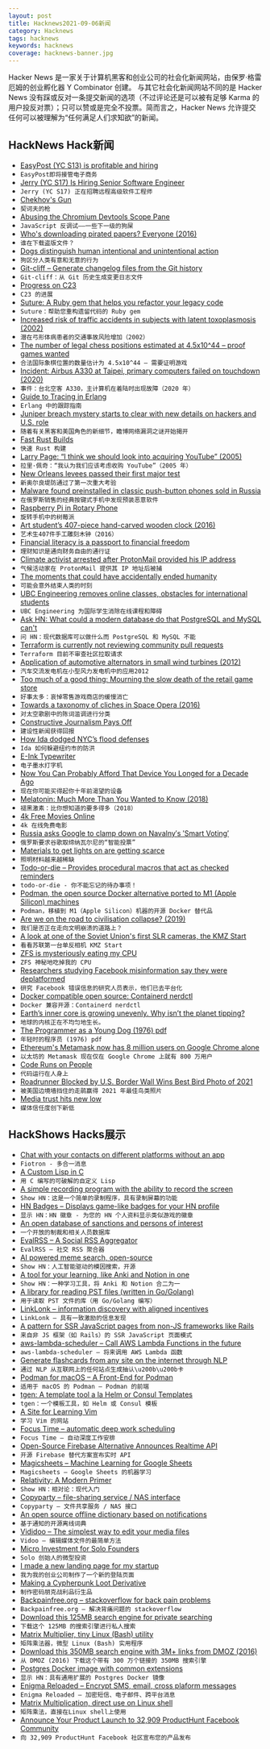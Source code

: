 ```yaml
---
layout: post
title: Hacknews2021-09-06新闻
category: Hacknews
tags: hacknews
keywords: hacknews
coverage: hacknews-banner.jpg
---
```


Hacker News 是一家关于计算机黑客和创业公司的社会化新闻网站，由保罗·格雷厄姆的创业孵化器 Y Combinator 创建。
与其它社会化新闻网站不同的是 Hacker News 没有踩或反对一条提交新闻的选项（不过评论还是可以被有足够 Karma 的用户投反对票）；只可以赞或是完全不投票。简而言之，Hacker News 允许提交任何可以被理解为“任何满足人们求知欲”的新闻。

## HackNews Hack新闻


- [EasyPost (YC S13) is profitable and hiring](https://www.easypost.com/careers)
- `EasyPost即将接管电子商务`
- [Jerry (YC S17) Is Hiring Senior Software Engineer](https://jobs.lever.co/getjerry/8a65340f-f253-4da6-8259-ad1fe527a7e8)
- `Jerry (YC S17) 正在招聘远程高级软件工程师`
- [Chekhov's Gun](https://en.wikipedia.org/wiki/Chekhov%27s_gun)
- `契诃夫的枪`
- [Abusing the Chromium Devtools Scope Pane](https://medium.com/@weizmangal/javascript-anti-debugging-some-next-level-sh-t-part-2-abusing-chromium-devtools-scope-pane-b2796c00331d)
- `JavaScript 反调试——一些下一级的狗屎`
- [Who's downloading pirated papers? Everyone (2016)](https://www.science.org/lookup/doi/10.1126/science.352.6285.508)
- `谁在下载盗版文件？`
- [Dogs distinguish human intentional and unintentional action](https://www.nature.com/articles/s41598-021-94374-3)
- `狗区分人类有意和无意的行为`
- [Git-cliff – Generate changelog files from the Git history](https://github.com/orhun/git-cliff)
- `Git-cliff：从 Git 历史生成变更日志文件`
- [Progress on C23](https://thephd.dev/c-the-improvements-june-september-virtual-c-meeting)
- `C23 的进展`
- [Suture: A Ruby gem that helps you refactor your legacy code](https://github.com/testdouble/suture)
- `Suture：帮助您重构遗留代码的 Ruby gem`
- [Increased risk of traffic accidents in subjects with latent toxoplasmosis (2002)](https://www.ncbi.nlm.nih.gov/pmc/articles/PMC117239/)
- `潜在弓形体病患者的交通事故风险增加（2002）`
- [The number of legal chess positions estimated at 4.5x10^44 – proof games wanted](https://github.com/tromp/ChessPositionRanking)
- `合法国际象棋位置的数量估计为 4.5x10^44 – 需要证明游戏`
- [Incident: Airbus A330 at Taipei, primary computers failed on touchdown (2020)](https://avherald.com/h?article=4d97ca46&opt=0)
- `事件：台北空客 A330，主计算机在着陆时出现故障（2020 年）`
- [Guide to Tracing in Erlang](https://stratus3d.com/blog/2021/08/24/guide-to-tracing-in-erlang)
- `Erlang 中的跟踪指南`
- [Juniper breach mystery starts to clear with new details on hackers and U.S. role](https://www.bloomberg.com/news/features/2021-09-02/juniper-mystery-attacks-traced-to-pentagon-role-and-chinese-hackers)
- `随着有关黑客和美国角色的新细节，瞻博网络漏洞之谜开始揭开`
- [Fast Rust Builds](https://matklad.github.io/2021/09/04/fast-rust-builds.html)
- `快速 Rust 构建`
- [Larry Page: “I think we should look into acquiring YouTube” (2005)](https://twitter.com/TechEmails/status/1433837480449613839)
- `拉里·佩奇：“我认为我们应该考虑收购 YouTube”（2005 年）`
- [New Orleans levees passed their first major test](https://www.nationalgeographic.com/environment/article/new-orleans-levees-passed-their-first-major-test)
- `新奥尔良堤防通过了第一次重大考验`
- [Malware found preinstalled in classic push-button phones sold in Russia](https://therecord.media/malware-found-preinstalled-in-classic-push-button-phones-sold-in-russia/)
- `在俄罗斯销售的经典按键式手机中发现预装恶意软件`
- [Raspberry Pi in Rotary Phone](https://www.instructables.com/Raspberry-Pi-in-Rotary-Phone/)
- `旋转手机中的树莓派`
- [Art student’s 407-piece hand-carved wooden clock (2016)](https://www.ablogtowatch.com/suzuki-kango-plock-wooden-automaton-time-writing-clock/)
- `艺术生407件手工雕刻木钟（2016）`
- [Financial literacy is a passport to financial freedom](https://www.ft.com/content/80480742-9853-4144-9c91-238021414bc8)
- `理财知识是通向财务自由的通行证`
- [Climate activist arrested after ProtonMail provided his IP address](https://twitter.com/tenacioustek/status/1434604102676271106)
- `气候活动家在 ProtonMail 提供其 IP 地址后被捕`
- [The moments that could have accidentally ended humanity](https://www.bbc.com/future/article/20210217-the-moments-that-we-could-have-destroyed-humanity)
- `可能会意外结束人类的时刻`
- [UBC Engineering removes online classes, obstacles for international students](https://www.ubyssey.ca/news/international-students-struggle-to-return/)
- `UBC Engineering 为国际学生消除在线课程和障碍`
- [Ask HN: What could a modern database do that PostgreSQL and MySQL can't](item?id=28425379)
- `问 HN：现代数据库可以做什么而 PostgreSQL 和 MySQL 不能`
- [Terraform is currently not reviewing community pull requests](https://github.com/hashicorp/terraform/commit/6562466c32a8750d7a71a6cc6232e6b5a28fe13a)
- `Terraform 目前不审查社区拉取请求`
- [Application of automotive alternators in small wind turbines (2012)](https://repository.tudelft.nl/islandora/object/uuid%3A60a3ca0e-25f0-4892-ae52-300dcb4443ab)
- `汽车交流发电机在小型风力发电机中的应用2012`
- [Too much of a good thing: Mourning the slow death of the retail game store](https://arstechnica.com/?p=1790334)
- `好事太多：哀悼零售游戏商店的缓慢消亡`
- [Towards a taxonomy of cliches in Space Opera (2016)](http://www.antipope.org/charlie/blog-static/2016/03/towards-a-taxonomy-of-cliches-.html)
- `对太空歌剧中的陈词滥调进行分类`
- [Constructive Journalism Pays Off](https://ellen-heinrichs.medium.com/cha-ching-five-insights-into-how-constructive-journalism-pays-off-d7bcf5d1b0f9)
- `建设性新闻获得回报`
- [How Ida dodged NYC’s flood defenses](https://www.technologyreview.com/2021/09/03/1034315/ida-dodged-nyc-flood-defenses-climate-change-storm/)
- `Ida 如何躲避纽约市的防洪`
- [E-Ink Typewriter](https://github.com/olup/kobowriter)
- `电子墨水打字机`
- [Now You Can Probably Afford That Device You Longed for a Decade Ago](https://cheapskatesguide.org/articles/old-devices-now-cheap.html)
- `现在你可能买得起你十年前渴望的设备`
- [Melatonin: Much More Than You Wanted to Know (2018)](https://slatestarcodex.com/2018/07/10/melatonin-much-more-than-you-wanted-to-know/)
- `褪黑激素：比你想知道的要多得多（2018）`
- [4k Free Movies Online](https://www.openculture.com/freemoviesonline)
- `4k 在线免费电影`
- [Russia asks Google to clamp down on Navalny′s ′Smart Voting′](https://m.dw.com/en/russia-google-told-to-clamp-down-on-navalnys-smart-voting/a-59092740)
- `俄罗斯要求谷歌取缔纳瓦尔尼的“智能投票”`
- [Materials to get lights on are getting scarce](https://www.reddit.com/r/PrepperIntel/comments/piddj6/electric_distribution_utility_employee_here_in/)
- `照明材料越来越稀缺`
- [Todo-or-die – Provides procedural macros that act as checked reminders](https://github.com/davidpdrsn/todo-or-die)
- `todo-or-die - 你不能忘记的待办事项！`
- [Podman, the open source Docker alternative ported to M1 (Apple Silicon) machines](https://github.com/simnalamburt/homebrew-x/blob/main/Formula/podman-apple-silicon.rb)
- `Podman，移植到 M1（Apple Silicon）机器的开源 Docker 替代品`
- [Are we on the road to civilisation collapse? (2019)](https://www.bbc.com/future/article/20190218-are-we-on-the-road-to-civilisation-collapse)
- `我们是否正在走向文明崩溃的道路上？`
- [A look at one of the Soviet Union's first SLR cameras, the KMZ Start](https://www.dpreview.com/news/2354622586/film-friday-a-look-at-one-of-the-soviet-union-s-first-slr-cameras-the-kmz-start)
- `看看苏联第一台单反相机 KMZ Start`
- [ZFS is mysteriously eating my CPU](https://www.brendangregg.com/blog/2021-09-06/zfs-is-mysteriously-eating-my-cpu.html)
- `ZFS 神秘地吃掉我的 CPU`
- [Researchers studying Facebook misinformation say they were deplatformed](https://www.cnn.com/2021/09/05/media/reliable-sources-facebook-researchers-deplatform/index.html)
- `研究 Facebook 错误信息的研究人员表示，他们已去平台化`
- [Docker compatible open source: Containerd nerdctl](https://github.com/containerd/nerdctl)
- `Docker 兼容开源：Containerd nerdctl`
- [Earth’s inner core is growing unevenly. Why isn’t the planet tipping?](https://www.independent.co.uk/news/science/earth-core-growing-planet-tipping-b1907810.html)
- `地球的内核正在不均匀地生长。`
- [The Programmer as a Young Dog (1976) pdf](http://brinch-hansen.net/papers/1976e.pdf)
- `年轻时的程序员 (1976) pdf`
- [Ethereum's Metamask now has 8 million users on Google Chrome alone](https://chrome.google.com/webstore/detail/metamask/nkbihfbeogaeaoehlefnkodbefgpgknn?hl=en)
- `以太坊的 Metamask 现在仅在 Google Chrome 上就有 800 万用户`
- [Code Runs on People](https://rachelbythebay.com/w/2021/09/05/clever/)
- `代码运行在人身上`
- [Roadrunner Blocked by U.S. Border Wall Wins Best Bird Photo of 2021](https://petapixel.com/2021/09/01/roadrunner-blocked-by-u-s-border-wall-wins-best-bird-photo-of-2021/)
- `被美国边境墙挡住的走鹃赢得 2021 年最佳鸟类照片`
- [Media trust hits new low](https://axios.com/media-trust-crisis-2bf0ec1c-00c0-4901-9069-e26b21c283a9.html)
- `媒体信任度创下新低`


## HackShows Hacks展示

- [ Chat with your contacts on different platforms without an app](https://fiotron.com/)
- `Fiotron - 多合一消息`
- [ A Custom Lisp in C](https://github.com/codr7/alisp)
- `用 C 编写的可破解的自定义 Lisp`
- [ A simple recording program with the ability to record the screen](https://github.com/akon47/ScreenRecorder)
- `Show HN：这是一个简单的录制程序，具有录制屏幕的功能`
- [ HN Badges – Displays game-like badges for your HN profile](https://hnbadges.netlify.app/)
- `显示 HN：HN 徽章 - 为您的 HN 个人资料显示类似游戏的徽章`
- [ An open database of sanctions and persons of interest](https://opensanctions.org/)
- `一个开放的制裁和相关人员数据库`
- [ EvalRSS – A Social RSS Aggregator](https://www.evalrss.com/)
- `EvalRSS – 社交 RSS 聚合器`
- [ AI powered meme search, open-source](http://examples.jina.ai:8501/)
- `Show HN：人工智能驱动的模因搜索，开源`
- [ A tool for your learning, like Anki and Notion in one](https://notegarden.web.app/)
- `Show HN：一种学习工具，将 Anki 和 Notion 合二为一`
- [ A library for reading PST files (written in Go/Golang)](https://github.com/mooijtech/go-pst)
- `用于读取 PST 文件的库（用 Go/Golang 编写）`
- [ LinkLonk – information discovery with aligned incentives](https://linklonk.com)
- `LinkLonk – 具有一致激励的信息发现`
- [ A pattern for SSR JavaScript pages from non-JS frameworks like Rails](https://github.com/bensmithett/coexist)
- `来自非 JS 框架（如 Rails）的 SSR JavaScript 页面模式`
- [ aws-lambda-scheduler – Call AWS Lambda Functions in the future](https://github.com/oguzhan-yilmaz/aws-lambda-scheduler)
- `aws-lambda-scheduler – 将来调用 AWS Lambda 函数`
- [ Generate flashcards from any site on the internet through NLP](https://github.com/kanyesthaker/qgqa-flashcards)
- `通过 NLP 从互联网上的任何站点生成抽认\u200b\u200b卡`
- [ Podman for macOS – A Front-End for Podman](https://github.com/heyvito/podman-macos)
- `适用于 macOS 的 Podman – Podman 的前端`
- [ tgen: A template tool a la Helm or Consul Templates](https://github.com/patrickdappollonio/tgen)
- `tgen：一个模板工具，如 Helm 或 Consul 模板`
- [ A Site for Learning Vim](https://vim.is)
- `学习 Vim 的网站`
- [ Focus Time – automatic deep work scheduling](https://focus-time.app)
- `Focus Time – 自动深度工作安排`
- [ Open-Source Firebase Alternative Announces Realtime API](https://github.com/appwrite/appwrite)
- `开源 Firebase 替代方案宣布实时 API`
- [ Magicsheets – Machine Learning for Google Sheets](https://www.magicsheets.io/)
- `Magicsheets – Google Sheets 的机器学习`
- [ Relativity: A Modern Primer](http://ramp-book.com/)
- `Show HN：相对论：现代入门`
- [ Copyparty – file-sharing service / NAS interface](https://github.com/9001/copyparty)
- `Copyparty – 文件共享服务 / NAS 接口`
- [ An open source offline dictionary based on notifications](https://play.google.com/store/apps/details?id=com.xtreak.notificationdictionary)
- `基于通知的开源离线词典`
- [ Vididoo – The simplest way to edit your media files](https://vididoo.vercel.app/)
- `Vidoo – 编辑媒体文件的最简单方法`
- [ Micro Investment for Solo Founders](https://www.micro-invest.io/)
- `Solo 创始人的微型投资`
- [ I made a new landing page for my startup](https://dosyago.com)
- `我为我的创业公司制作了一个新的登陆页面`
- [ Making a Cypherpunk Loot Derivative](https://medium.com/@ryan_foo/making-a-cypherpunk-loot-derivative-in-15-minutes-using-remix-solidity-f4c041ecb401)
- `制作密码朋克战利品衍生品`
- [ Backpainfree.org – stackoverflow for back pain problems](https://backpainfree.org/)
- `Backpainfree.org – 解决背痛问题的 stackoverflow`
- [ Download this 125MB search engine for private searching](https://www.locserendipity.com/TitleSearch.html?q=Gutenberg)
- `下载这个 125MB 的搜索引擎进行私人搜索`
- [Matrix Multiplier, tiny Linux (Bash) utility](https://github.com/abdulbadii/MatrixMultiplier/tree/master)
- `矩阵乘法器，微型 Linux (Bash) 实用程序`
- [ Download this 350MB search engine with 3M+ links from DMOZ (2016)](https://www.locserendipity.com/DMOZ.html?q=number_theory)
- `从 DMOZ (2016) 下载这个带有 300 万个链接的 350MB 搜索引擎`
- [ Postgres Docker image with common extensions](https://github.com/supabase/postgres)
- `显示 HN：具有通用扩展的 Postgres Docker 镜像`
- [ Enigma Reloaded – Encrypt SMS, email, cross plaform messages](https://github.com//enigma-reloaded/enigma-reloaded/)
- `Enigma Reloaded – 加密短信、电子邮件、跨平台消息`
- [ Matrix Multiplication, direct use on Linux shell](https://github.com/abdulbadii/MatrixMultiplier/blob/main/README.md)
- `矩阵乘法，直接在Linux shell上使用`
- [ Announce Your Product Launch to 32,909 ProductHunt Facebook Community](https://indianappguy.gumroad.com/l/launchamplify)
- `向 32,909 ProductHunt Facebook 社区宣布您的产品发布`

